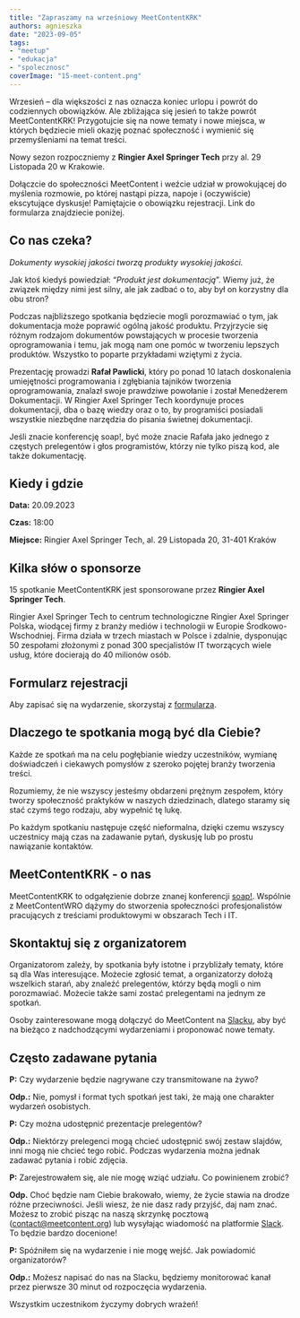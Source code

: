 ```yaml
---
title: "Zapraszamy na wrześniowy MeetContentKRK"
authors: agnieszka
date: "2023-09-05"
tags:
- "meetup"
- "edukacja"
- "spolecznosc"
coverImage: "15-meet-content.png"
---
```

Wrzesień – dla większości z nas oznacza koniec urlopu i powrót do codziennych obowiązków. Ale zbliżająca się jesień to także powrót MeetContentKRK! Przygotujcie się na nowe tematy i nowe miejsca, w których będziecie mieli okazję poznać społeczność i wymienić się przemyśleniami na temat treści.

<!--truncate-->

Nowy sezon rozpoczniemy z **Ringier Axel Springer Tech** przy al. 29 Listopada 20 w Krakowie.

Dołączcie do społeczności MeetContent i weźcie udział w prowokującej do myślenia rozmowie, po której nastąpi pizza, napoje i (oczywiście) ekscytujące dyskusje! Pamiętajcie o obowiązku rejestracji. Link do formularza znajdziecie poniżej.

## Co nas czeka? ##

_Dokumenty wysokiej jakości tworzą produkty wysokiej jakości._

Jak ktoś kiedyś powiedział: “_Produkt jest dokumentacją_”. Wiemy już, że związek między nimi jest silny, ale jak zadbać o to, aby był on korzystny dla obu stron?

Podczas najbliższego spotkania będziecie mogli porozmawiać o tym, jak dokumentacja może poprawić ogólną jakość produktu. Przyjrzycie się różnym rodzajom dokumentów powstających w procesie tworzenia oprogramowania i temu, jak mogą nam one pomóc w tworzeniu lepszych produktów. Wszystko to poparte przykładami wziętymi z życia.

Prezentację prowadzi **Rafał Pawlicki**, który po ponad 10 latach doskonalenia umiejętności programowania i zgłębiania tajników tworzenia oprogramowania, znalazł swoje prawdziwe powołanie i został Menedżerem Dokumentacji.
W Ringier Axel Springer Tech koordynuje proces dokumentacji, dba o bazę wiedzy oraz o to, by programiści posiadali wszystkie niezbędne narzędzia do pisania świetnej dokumentacji.

Jeśli znacie konferencję soap!, być może znacie Rafała jako jednego z częstych prelegentów i głos programistów, którzy nie tylko piszą kod, ale także dokumentację.

## Kiedy i gdzie ##

**Data:** 20.09.2023

**Czas:** 18:00

**Miejsce:** Ringier Axel Springer Tech, al. 29 Listopada 20, 31-401 Kraków

## Kilka słów o sponsorze ##

15 spotkanie MeetContentKRK jest sponsorowane przez **Ringier Axel Springer Tech**.

Ringier Axel Springer Tech to centrum technologiczne Ringier Axel Springer Polska, wiodącej firmy z branży mediów i technologii w Europie Środkowo-Wschodniej. Firma działa w trzech miastach w Polsce i zdalnie, dysponując 50 zespołami złożonymi z ponad 300 specjalistów IT tworzących wiele usług, które docierają do 40 milionów osób.

## Formularz rejestracji ##

Aby zapisać się na wydarzenie, skorzystaj z [formularza](https://forms.gle/s745oZFSDGXsV9GP8).

## Dlaczego te spotkania mogą być dla Ciebie? ##

Każde ze spotkań ma na celu pogłębianie wiedzy uczestników, wymianę doświadczeń i ciekawych pomysłów z szeroko pojętej branży tworzenia treści.

Rozumiemy, że nie wszyscy jesteśmy obdarzeni prężnym zespołem, który tworzy społeczność praktyków w naszych dziedzinach, dlatego staramy się stać czymś tego rodzaju, aby wypełnić tę lukę.

Po każdym spotkaniu następuje część nieformalna, dzięki czemu wszyscy uczestnicy mają czas na zadawanie pytań, dyskusję lub po prostu nawiązanie kontaktów.

## MeetContentKRK - o nas ##

MeetContentKRK to odgałęzienie dobrze znanej konferencji [soap!](https://soapconf.com/). Wspólnie z MeetContentWRO dążymy do stworzenia społeczności profesjonalistów pracujących z treściami produktowymi w obszarach Tech i IT.

## Skontaktuj się z organizatorem ##

Organizatorom zależy, by spotkania były istotne i przybliżały tematy, które są dla Was interesujące. Możecie zgłosić temat, a organizatorzy dołożą wszelkich starań, aby znaleźć prelegentów, którzy będą mogli o nim porozmawiać. Możecie także sami zostać prelegentami na jednym ze spotkań.

Osoby zainteresowane mogą dołączyć do MeetContent na [Slacku](https://meetcontent.slack.com/archives/CCZR1KAKF), aby być na bieżąco z nadchodzącymi wydarzeniami i proponować nowe tematy.

## Często zadawane pytania ##

**P:** Czy wydarzenie będzie nagrywane czy transmitowane na żywo?

**Odp.:** Nie, pomysł i format tych spotkań jest taki, że mają one charakter wydarzeń osobistych.

**P:** Czy można udostępnić prezentacje prelegentów?

**Odp.:** Niektórzy prelegenci mogą chcieć udostępnić swój zestaw slajdów, inni mogą nie chcieć tego robić. Podczas wydarzenia można jednak zadawać pytania i robić zdjęcia.

**P:** Zarejestrowałem się, ale nie mogę wziąć udziału. Co powinienem zrobić?

**Odp.** Choć będzie nam Ciebie brakowało, wiemy, że życie stawia na drodze różne przeciwności. Jeśli wiesz, że nie dasz rady przyjść, daj nam znać. Możesz to zrobić pisząc na naszą skrzynkę pocztową ([contact@meetcontent.org](mailto:contact@meetcontent.org)) lub wysyłając wiadomość na platformie [Slack](https://meetcontent.slack.com/archives/CCZR1KAKF). To będzie bardzo docenione!

**P:** Spóźniłem się na wydarzenie i nie mogę wejść. Jak powiadomić organizatorów?

**Odp.:** Możesz napisać do nas na Slacku, będziemy monitorować kanał przez pierwsze 30 minut od rozpoczęcia wydarzenia.

Wszystkim uczestnikom życzymy dobrych wrażeń!
